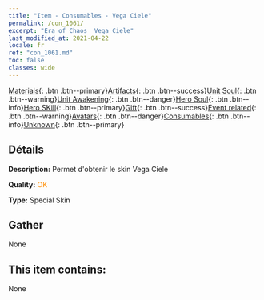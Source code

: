 ```yaml
---
title: "Item - Consumables - Vega Ciele"
permalink: /con_1061/
excerpt: "Era of Chaos  Vega Ciele"
last_modified_at: 2021-04-22
locale: fr
ref: "con_1061.md"
toc: false
classes: wide
---
```

 [Materials](/ItemsFR/){: .btn .btn--primary}[Artifacts](/ItemsFR/Artifacts/){: .btn .btn--success}[Unit Soul](/ItemsFR/UnitSoul/){: .btn .btn--warning}[Unit Awakening](/ItemsFR/UnitAwakening/){: .btn .btn--danger}[Hero Soul](/ItemsFR/HeroSoul/){: .btn .btn--info}[Hero SKill](/ItemsFR/HeroSkill/){: .btn .btn--primary}[Gift](/ItemsFR/Gift/){: .btn .btn--success}[Event related](/ItemsFR/Events/){: .btn .btn--warning}[Avatars](/ItemsFR/Avatars/){: .btn .btn--danger}[Consumables](/ItemsFR/Consumables/){: .btn .btn--info}[Unknown](/ItemsFR/Unknown/){: .btn .btn--primary}

## Détails
 **Description:** Permet d'obtenir le skin Vega Ciele

 **Quality:** <span style="color: #FF8C00">OK</span>

 **Type:** Special Skin

## Gather

  None

## This item contains:

  None

